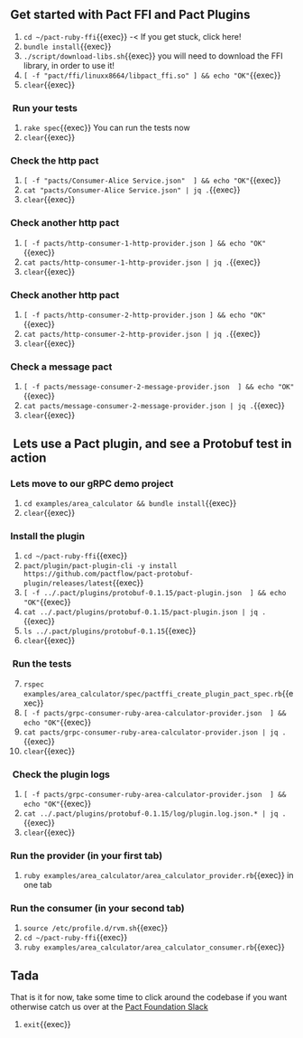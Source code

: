 ## Get started with Pact FFI and Pact Plugins

1. `cd ~/pact-ruby-ffi`{{exec}} -< If you get stuck, click here!
2. `bundle install`{{exec}}
1. `./script/download-libs.sh`{{exec}} you will need to download the FFI library, in order to use it!
1. `[ -f "pact/ffi/linuxx8664/libpact_ffi.so" ] && echo "OK"`{{exec}}
1. `clear`{{exec}}

###  Run your tests

1. `rake spec`{{exec}} You can run the tests now
1. `clear`{{exec}}

### Check the http pact

1. `[ -f "pacts/Consumer-Alice Service.json"  ] && echo "OK"`{{exec}}
1. `cat "pacts/Consumer-Alice Service.json" | jq .`{{exec}}
1. `clear`{{exec}}

### Check another http pact

1. `[ -f pacts/http-consumer-1-http-provider.json ] && echo "OK"`{{exec}}
1. `cat pacts/http-consumer-1-http-provider.json | jq .`{{exec}}
1. `clear`{{exec}}

### Check another http pact

1. `[ -f pacts/http-consumer-2-http-provider.json ] && echo "OK"`{{exec}}
1. `cat pacts/http-consumer-2-http-provider.json | jq .`{{exec}}
1. `clear`{{exec}}

### Check a message pact

1. `[ -f pacts/message-consumer-2-message-provider.json  ] && echo "OK"`{{exec}}
1. `cat pacts/message-consumer-2-message-provider.json | jq .`{{exec}}
1. `clear`{{exec}}

##  Lets use a Pact plugin, and see a Protobuf test in action

### Lets move to our gRPC demo project

1. `cd examples/area_calculator && bundle install`{{exec}}
1. `clear`{{exec}}

### Install the plugin

1. `cd ~/pact-ruby-ffi`{{exec}}
1. `pact/plugin/pact-plugin-cli -y install https://github.com/pactflow/pact-protobuf-plugin/releases/latest`{{exec}}
1. `[ -f ../.pact/plugins/protobuf-0.1.15/pact-plugin.json  ] && echo "OK"`{{exec}}
1. `cat ../.pact/plugins/protobuf-0.1.15/pact-plugin.json | jq .`{{exec}}
1. `ls ../.pact/plugins/protobuf-0.1.15`{{exec}}
1. `clear`{{exec}}

###  Run the tests

7. `rspec examples/area_calculator/spec/pactffi_create_plugin_pact_spec.rb`{{exec}}
1. `[ -f pacts/grpc-consumer-ruby-area-calculator-provider.json  ] && echo "OK"`{{exec}}
2. `cat pacts/grpc-consumer-ruby-area-calculator-provider.json | jq .`{{exec}}
1. `clear`{{exec}}

###  Check the plugin logs

1. `[ -f pacts/grpc-consumer-ruby-area-calculator-provider.json  ] && echo "OK"`{{exec}}
1. `cat ../.pact/plugins/protobuf-0.1.15/log/plugin.log.json.* | jq .`{{exec}}
1. `clear`{{exec}}

### Run the provider (in your first tab)

1. `ruby examples/area_calculator/area_calculator_provider.rb`{{exec}} in one tab

### Run the consumer (in your second tab)

1. `source /etc/profile.d/rvm.sh`{{exec}}
1. `cd ~/pact-ruby-ffi`{{exec}}
1. `ruby examples/area_calculator/area_calculator_consumer.rb`{{exec}}

## Tada

That is it for now, take some time to click around the codebase if you want otherwise catch us over at the [Pact Foundation Slack](http://slack.pact.io/)

1. `exit`{{exec}}